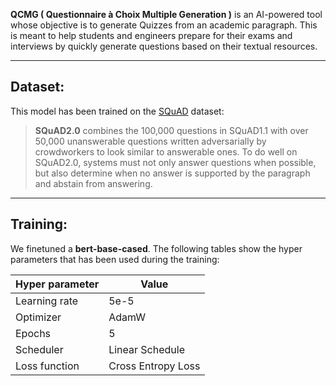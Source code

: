 **QCMG ( Questionnaire à Choix Multiple Generation )** is an AI-powered tool whose objective is to generate Quizzes from an academic paragraph. 
This is meant to help students and engineers prepare for their exams and interviews by quickly generate questions based on their textual resources. 


---

## **Dataset:**
This model has been trained on the [SQuAD](https://rajpurkar.github.io/SQuAD-explorer/) dataset: 

> **SQuAD2.0** combines the 100,000 questions in SQuAD1.1 with over 50,000 unanswerable questions written adversarially by crowdworkers to
> look similar to answerable ones. To do well on SQuAD2.0, systems must
> not only answer questions when possible, but also determine when no
> answer is supported by the paragraph and abstain from answering.


---

## **Training:**

We finetuned a **bert-base-cased**. The following tables show the hyper parameters that has been used during the training: 

| Hyper parameter|Value |
|--|--|
|Learning rate | 5e-5|
|Optimizer|AdamW|
|Epochs|5|
|Scheduler|Linear Schedule|
|Loss function|Cross Entropy Loss|


